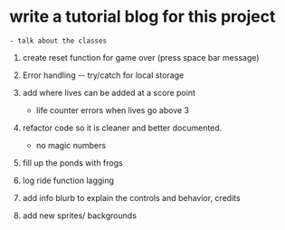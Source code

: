# write a tutorial blog for this project

    - talk about the classes

1. create reset function for game over (press space bar message)

2. Error handling -- try/catch for local storage

3. add where lives can be added at a score point

   - life counter errors when lives go above 3

4. refactor code so it is cleaner and better documented.

   - no magic numbers

5. fill up the ponds with frogs

6. log ride function lagging

7. add info blurb to explain the controls and behavior, credits

8. add new sprites/ backgrounds

